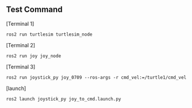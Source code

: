 ## Test Command


[Terminal 1]

    ros2 run turtlesim turtlesim_node

[Terminal 2]

    ros2 run joy joy_node

[Terminal 3]

    ros2 run joystick_py joy_0709 --ros-args -r cmd_vel:=/turtle1/cmd_vel


[launch]

    ros2 launch joystick_py joy_to_cmd.launch.py

